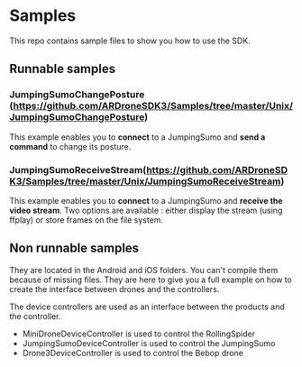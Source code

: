 Samples
=======
This repo contains sample files to show you how to use the SDK. 

Runnable samples
---------------

### JumpingSumoChangePosture (https://github.com/ARDroneSDK3/Samples/tree/master/Unix/JumpingSumoChangePosture)
This example enables you to **connect** to a JumpingSumo and **send a command** to change its posture.

### JumpingSumoReceiveStream(https://github.com/ARDroneSDK3/Samples/tree/master/Unix/JumpingSumoReceiveStream)
This example enables you to **connect** to a JumpingSumo and **receive the video stream**.
Two options are available : either display the stream (using ffplay) or store frames on the file system.

Non runnable samples
-------------------
They are located in the Android and iOS folders.
You can't compile them because of missing files. They are here to give you a full example on how to create the interface between drones and the controllers.

The device controllers are used as an interface between the products and the controller.

* MiniDroneDeviceController is used to control the RollingSpider
* JumpingSumoDeviceController is used to control the JumpingSumo
* Drone3DeviceController is used to control the Bebop drone
